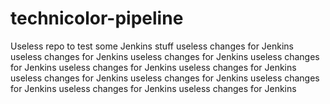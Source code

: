 # technicolor-pipeline
Useless repo to test some Jenkins stuff
useless changes for Jenkins
useless changes for Jenkins
useless changes for Jenkins
useless changes for Jenkins
useless changes for Jenkins
useless changes for Jenkins
useless changes for Jenkins
useless changes for Jenkins
useless changes for Jenkins
useless changes for Jenkins
useless changes for Jenkins
